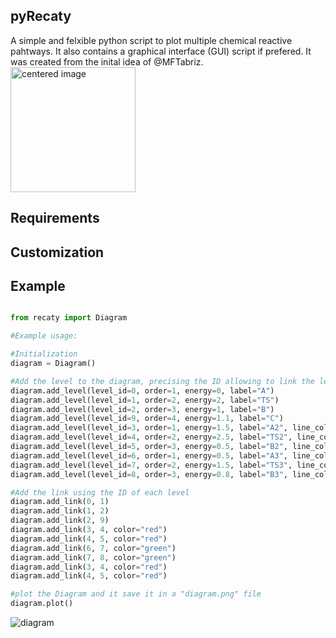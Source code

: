 ## pyRecaty
A simple and felxible python script to plot multiple chemical reactive pahtways. It also contains a graphical interface (GUI) script if prefered. It was created from the inital idea of @MFTabriz.
<img src="https://user-images.githubusercontent.com/60096547/216609453-828240a7-210d-49d5-9c76-6ee1c8950496.jpg" width="200" alt="centered image"/>

## Requirements

## Customization

## Example 

```python

from recaty import Diagram

#Example usage:

#Initialization
diagram = Diagram()

#Add the level to the diagram, precising the ID allowing to link the level, the order (positoning on the x axis), the energy and the label
diagram.add_level(level_id=0, order=1, energy=0, label="A")
diagram.add_level(level_id=1, order=2, energy=2, label="TS")
diagram.add_level(level_id=2, order=3, energy=1, label="B")
diagram.add_level(level_id=9, order=4, energy=1.1, label="C")
diagram.add_level(level_id=3, order=1, energy=1.5, label="A2", line_color="red")
diagram.add_level(level_id=4, order=2, energy=2.5, label="TS2", line_color="red")
diagram.add_level(level_id=5, order=3, energy=0.5, label="B2", line_color="red")
diagram.add_level(level_id=6, order=1, energy=0.5, label="A3", line_color="green")
diagram.add_level(level_id=7, order=2, energy=1.5, label="TS3", line_color="green")
diagram.add_level(level_id=8, order=3, energy=0.8, label="B3", line_color="green")

#Add the link using the ID of each level
diagram.add_link(0, 1)
diagram.add_link(1, 2)
diagram.add_link(2, 9)
diagram.add_link(3, 4, color="red")
diagram.add_link(4, 5, color="red")
diagram.add_link(6, 7, color="green")
diagram.add_link(7, 8, color="green")
diagram.add_link(3, 4, color="red")
diagram.add_link(4, 5, color="red")

#plot the Diagram and it save it in a "diagram.png" file
diagram.plot()
```
![diagram](https://user-images.githubusercontent.com/60096547/216622782-e3b33e9c-ee3a-49fe-b26c-f4e5daecbda8.png)
